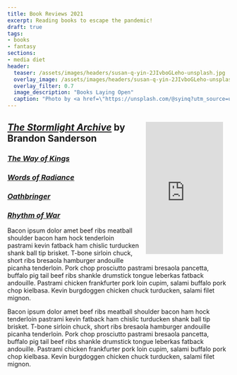 ```yaml
---
title: Book Reviews 2021
excerpt: Reading books to escape the pandemic!
draft: true
tags:
- books
- fantasy
sections:
- media diet
header:
  teaser: /assets/images/headers/susan-q-yin-2JIvboGLeho-unsplash.jpg
  overlay_image: /assets/images/headers/susan-q-yin-2JIvboGLeho-unsplash.jpg
  overlay_filter: 0.7
  image_description: "Books Laying Open"
  caption: "Photo by <a href=\"https://unsplash.com/@syinq?utm_source=unsplash&utm_medium=referral&utm_content=creditCopyText\">Susan Q Yin</a> on <a href=\"https://unsplash.com/s/photos/book?utm_source=unsplash&utm_medium=referral&utm_content=creditCopyText\">Unsplash</a>"
---
```







<iframe type="text/html" width="175" height="300" frameborder="0" allowfullscreen style="max-width:100%; float:right; margin: 15px;" src="https://read.amazon.com/kp/card?asin=B0826NKZHR&preview=inline&linkCode=kpe&ref_=cm_sw_r_kb_dp_ZBJ6JQPZ30JACXQNPCWK" ></iframe>

## _**[The Stormlight Archive](https://www.amazon.com/dp/B074CBP9DY)**_ by Brandon Sanderson

### _**[The Way of Kings](https://www.amazon.com/gp/product/B003P2WO5E)**_
### _**[Words of Radiance](https://www.amazon.com/gp/product/B00DA6YEKS)**_
### _**[Oathbringer](https://www.amazon.com/gp/product/B01NAWAH85)**_
### _**[Rhythm of War](https://www.amazon.com/gp/product/B0826NKZHR)**_

Bacon ipsum dolor amet beef ribs meatball shoulder bacon ham hock tenderloin pastrami kevin fatback ham chislic turducken shank ball tip brisket. T-bone sirloin chuck, short ribs bresaola hamburger andouille picanha tenderloin. Pork chop prosciutto pastrami bresaola pancetta, buffalo pig tail beef ribs shankle drumstick tongue leberkas fatback andouille. Pastrami chicken frankfurter pork loin cupim, salami buffalo pork chop kielbasa. Kevin burgdoggen chicken chuck turducken, salami filet mignon.

Bacon ipsum dolor amet beef ribs meatball shoulder bacon ham hock tenderloin pastrami kevin fatback ham chislic turducken shank ball tip brisket. T-bone sirloin chuck, short ribs bresaola hamburger andouille picanha tenderloin. Pork chop prosciutto pastrami bresaola pancetta, buffalo pig tail beef ribs shankle drumstick tongue leberkas fatback andouille. Pastrami chicken frankfurter pork loin cupim, salami buffalo pork chop kielbasa. Kevin burgdoggen chicken chuck turducken, salami filet mignon.